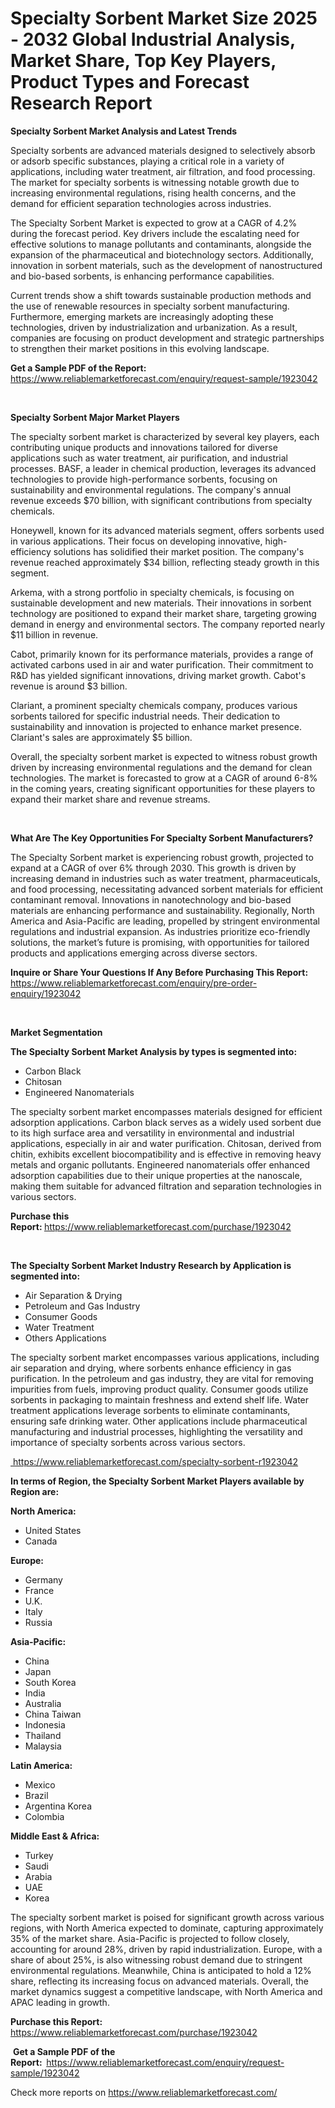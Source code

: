 <p><h1>Specialty Sorbent Market Size 2025 - 2032 Global Industrial Analysis, Market Share, Top Key Players, Product Types and Forecast Research Report</h1></p><p><strong>Specialty Sorbent Market Analysis and Latest Trends</strong></p>
<p><p>Specialty sorbents are advanced materials designed to selectively absorb or adsorb specific substances, playing a critical role in a variety of applications, including water treatment, air filtration, and food processing. The market for specialty sorbents is witnessing notable growth due to increasing environmental regulations, rising health concerns, and the demand for efficient separation technologies across industries. </p><p>The Specialty Sorbent Market is expected to grow at a CAGR of 4.2% during the forecast period. Key drivers include the escalating need for effective solutions to manage pollutants and contaminants, alongside the expansion of the pharmaceutical and biotechnology sectors. Additionally, innovation in sorbent materials, such as the development of nanostructured and bio-based sorbents, is enhancing performance capabilities. </p><p>Current trends show a shift towards sustainable production methods and the use of renewable resources in specialty sorbent manufacturing. Furthermore, emerging markets are increasingly adopting these technologies, driven by industrialization and urbanization. As a result, companies are focusing on product development and strategic partnerships to strengthen their market positions in this evolving landscape.</p></p>
<p><strong>Get a Sample PDF of the Report:&nbsp;</strong> <a href="https://www.reliablemarketforecast.com/enquiry/request-sample/1923042?utm_campaign=1885&utm_medium=2&utm_source=Github&utm_content=ia&utm_term=14012025&utm_id=specialty-sorbent">https://www.reliablemarketforecast.com/enquiry/request-sample/1923042</a></p>
<p>&nbsp;</p>
<p><strong>Specialty Sorbent Major Market Players</strong></p>
<p><p>The specialty sorbent market is characterized by several key players, each contributing unique products and innovations tailored for diverse applications such as water treatment, air purification, and industrial processes. BASF, a leader in chemical production, leverages its advanced technologies to provide high-performance sorbents, focusing on sustainability and environmental regulations. The company's annual revenue exceeds $70 billion, with significant contributions from specialty chemicals.</p><p>Honeywell, known for its advanced materials segment, offers sorbents used in various applications. Their focus on developing innovative, high-efficiency solutions has solidified their market position. The company's revenue reached approximately $34 billion, reflecting steady growth in this segment.</p><p>Arkema, with a strong portfolio in specialty chemicals, is focusing on sustainable development and new materials. Their innovations in sorbent technology are positioned to expand their market share, targeting growing demand in energy and environmental sectors. The company reported nearly $11 billion in revenue.</p><p>Cabot, primarily known for its performance materials, provides a range of activated carbons used in air and water purification. Their commitment to R&D has yielded significant innovations, driving market growth. Cabot's revenue is around $3 billion.</p><p>Clariant, a prominent specialty chemicals company, produces various sorbents tailored for specific industrial needs. Their dedication to sustainability and innovation is projected to enhance market presence. Clariant's sales are approximately $5 billion.</p><p>Overall, the specialty sorbent market is expected to witness robust growth driven by increasing environmental regulations and the demand for clean technologies. The market is forecasted to grow at a CAGR of around 6-8% in the coming years, creating significant opportunities for these players to expand their market share and revenue streams.</p></p>
<p>&nbsp;</p>
<p><strong>What Are The Key Opportunities For Specialty Sorbent Manufacturers?</strong></p>
<p><p>The Specialty Sorbent market is experiencing robust growth, projected to expand at a CAGR of over 6% through 2030. This growth is driven by increasing demand in industries such as water treatment, pharmaceuticals, and food processing, necessitating advanced sorbent materials for efficient contaminant removal. Innovations in nanotechnology and bio-based materials are enhancing performance and sustainability. Regionally, North America and Asia-Pacific are leading, propelled by stringent environmental regulations and industrial expansion. As industries prioritize eco-friendly solutions, the market’s future is promising, with opportunities for tailored products and applications emerging across diverse sectors.</p></p>
<p><strong>Inquire or Share Your Questions If Any Before Purchasing This Report:</strong> <a href="https://www.reliablemarketforecast.com/enquiry/pre-order-enquiry/1923042?utm_campaign=1885&utm_medium=2&utm_source=Github&utm_content=ia&utm_term=14012025&utm_id=specialty-sorbent">https://www.reliablemarketforecast.com/enquiry/pre-order-enquiry/1923042</a></p>
<p>&nbsp;</p>
<p><strong>Market Segmentation</strong></p>
<p><strong>The Specialty Sorbent Market Analysis by types is segmented into:</strong></p>
<p><ul><li>Carbon Black</li><li>Chitosan</li><li>Engineered Nanomaterials</li></ul></p>
<p><p>The specialty sorbent market encompasses materials designed for efficient adsorption applications. Carbon black serves as a widely used sorbent due to its high surface area and versatility in environmental and industrial applications, especially in air and water purification. Chitosan, derived from chitin, exhibits excellent biocompatibility and is effective in removing heavy metals and organic pollutants. Engineered nanomaterials offer enhanced adsorption capabilities due to their unique properties at the nanoscale, making them suitable for advanced filtration and separation technologies in various sectors.</p></p>
<p><strong>Purchase this Report:&nbsp;</strong><a href="https://www.reliablemarketforecast.com/purchase/1923042?utm_campaign=1885&utm_medium=2&utm_source=Github&utm_content=ia&utm_term=14012025&utm_id=specialty-sorbent">https://www.reliablemarketforecast.com/purchase/1923042</a></p>
<p>&nbsp;</p>
<p><strong>The Specialty Sorbent Market Industry Research by Application is segmented into:</strong></p>
<p><ul><li>Air Separation & Drying</li><li>Petroleum and Gas Industry</li><li>Consumer Goods</li><li>Water Treatment</li><li>Others Applications</li></ul></p>
<p><p>The specialty sorbent market encompasses various applications, including air separation and drying, where sorbents enhance efficiency in gas purification. In the petroleum and gas industry, they are vital for removing impurities from fuels, improving product quality. Consumer goods utilize sorbents in packaging to maintain freshness and extend shelf life. Water treatment applications leverage sorbents to eliminate contaminants, ensuring safe drinking water. Other applications include pharmaceutical manufacturing and industrial processes, highlighting the versatility and importance of specialty sorbents across various sectors.</p></p>
<p><a href="https://www.reliablemarketforecast.com/specialty-sorbent-r1923042?utm_campaign=1885&utm_medium=2&utm_source=Github&utm_content=ia&utm_term=14012025&utm_id=specialty-sorbent">&nbsp;https://www.reliablemarketforecast.com/specialty-sorbent-r1923042</a></p>
<p><strong>In terms of Region, the Specialty Sorbent Market Players available by Region are:</strong></p>
<p>
    <p> <strong> North America: </strong>
        <ul>
            <li>United States</li>
            <li>Canada</li>
        </ul>
        </p> 
    <p> <strong> Europe: </strong>
        <ul>
            <li>Germany</li>
            <li>France</li>
            <li>U.K.</li>
            <li>Italy</li>
            <li>Russia</li>
        </ul>
        </p> 
    <p> <strong> Asia-Pacific: </strong>
        <ul>
            <li>China</li>
            <li>Japan</li>
            <li>South Korea</li>
            <li>India</li>
            <li>Australia</li>
            <li>China Taiwan</li>
            <li>Indonesia</li>
            <li>Thailand</li>
            <li>Malaysia</li>
        </ul>
        </p> 
    <p> <strong> Latin America: </strong>
        <ul>
            <li>Mexico</li>
            <li>Brazil</li>
            <li>Argentina Korea</li>
            <li>Colombia</li>
        </ul>
        </p> 
    <p> <strong> Middle East & Africa: </strong>
        <ul>
            <li>Turkey</li>
            <li>Saudi</li>
            <li>Arabia</li>
            <li>UAE</li>
            <li>Korea</li>
        </ul>
    </p>
    </p>
<p><p>The specialty sorbent market is poised for significant growth across various regions, with North America expected to dominate, capturing approximately 35% of the market share. Asia-Pacific is projected to follow closely, accounting for around 28%, driven by rapid industrialization. Europe, with a share of about 25%, is also witnessing robust demand due to stringent environmental regulations. Meanwhile, China is anticipated to hold a 12% share, reflecting its increasing focus on advanced materials. Overall, the market dynamics suggest a competitive landscape, with North America and APAC leading in growth.</p></p>
<p><strong>Purchase this Report: </strong><a href="https://www.reliablemarketforecast.com/purchase/1923042?utm_campaign=1885&utm_medium=2&utm_source=Github&utm_content=ia&utm_term=14012025&utm_id=specialty-sorbent">https://www.reliablemarketforecast.com/purchase/1923042</a></p>
<p>&nbsp;<strong>Get a Sample PDF of the Report:&nbsp;&nbsp;</strong><a href="https://www.reliablemarketforecast.com/enquiry/request-sample/1923042?utm_campaign=1885&utm_medium=2&utm_source=Github&utm_content=ia&utm_term=14012025&utm_id=specialty-sorbent">https://www.reliablemarketforecast.com/enquiry/request-sample/1923042</a></p>
<p><strong></strong></p>
<p>Check more reports on <a href="https://www.reliablemarketforecast.com/?utm_campaign=1885&utm_medium=2&utm_source=Github&utm_content=ia&utm_term=14012025&utm_id=specialty-sorbent">https://www.reliablemarketforecast.com/</a></p>